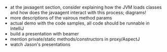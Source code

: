 - at the javaagent section, consider explaining how the JVM loads classes and how does the javaagent interact with this process; diagrams!
- more descriptions of the vairous method params
- actual demo with the code samples, all code should be runnable in IntelliJ
- build a presentation with beamer
- mention private/static methods/constructors in proxy/AspectJ
- watch Jason's presentations
